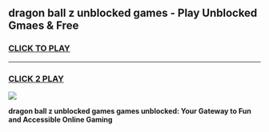 
## dragon ball z unblocked games - Play Unblocked Gmaes & Free
<h3>
<a href="https://premium.freeplayer.one?title=dragon_ball_z_unblocked_games&ref=20F">CLICK TO PLAY</a></h3>
<hr>

<h3>
<a href="https://premium.freeplayer.one?title=dragon_ball_z_unblocked_games&ref=20F">CLICK 2 PLAY</a>
  
</h3>

<a href="https://premium.freeplayer.one?title=dragon_ball_z_unblocked_games&ref=20F/"><img src="https://clearcache.store/games.png"></a>


**dragon ball z unblocked games games unblocked: Your Gateway to Fun and Accessible Online Gaming**
